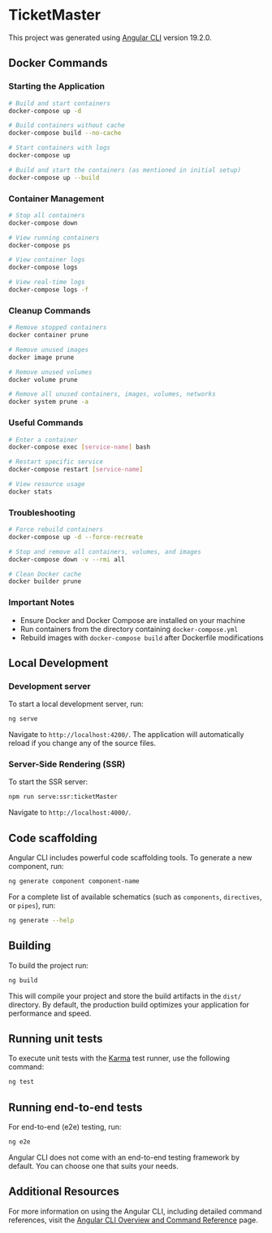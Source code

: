 # TicketMaster

This project was generated using [Angular CLI](https://github.com/angular/angular-cli) version 19.2.0.

## Docker Commands

### Starting the Application

```bash
# Build and start containers
docker-compose up -d

# Build containers without cache
docker-compose build --no-cache

# Start containers with logs
docker-compose up

# Build and start the containers (as mentioned in initial setup)
docker-compose up --build
```

### Container Management

```bash
# Stop all containers
docker-compose down

# View running containers
docker-compose ps

# View container logs
docker-compose logs

# View real-time logs
docker-compose logs -f
```

### Cleanup Commands

```bash
# Remove stopped containers
docker container prune

# Remove unused images
docker image prune

# Remove unused volumes
docker volume prune

# Remove all unused containers, images, volumes, networks
docker system prune -a
```

### Useful Commands

```bash
# Enter a container
docker-compose exec [service-name] bash

# Restart specific service
docker-compose restart [service-name]

# View resource usage
docker stats
```

### Troubleshooting

```bash
# Force rebuild containers
docker-compose up -d --force-recreate

# Stop and remove all containers, volumes, and images
docker-compose down -v --rmi all

# Clean Docker cache
docker builder prune
```

### Important Notes

- Ensure Docker and Docker Compose are installed on your machine
- Run containers from the directory containing `docker-compose.yml`
- Rebuild images with `docker-compose build` after Dockerfile modifications

## Local Development

### Development server

To start a local development server, run:

```bash
ng serve
```

Navigate to `http://localhost:4200/`. The application will automatically reload if you change any of the source files.

### Server-Side Rendering (SSR)

To start the SSR server:

```bash
npm run serve:ssr:ticketMaster
```

Navigate to `http://localhost:4000/`.

## Code scaffolding

Angular CLI includes powerful code scaffolding tools. To generate a new component, run:

```bash
ng generate component component-name
```

For a complete list of available schematics (such as `components`, `directives`, or `pipes`), run:

```bash
ng generate --help
```

## Building

To build the project run:

```bash
ng build
```

This will compile your project and store the build artifacts in the `dist/` directory. By default, the production build optimizes your application for performance and speed.

## Running unit tests

To execute unit tests with the [Karma](https://karma-runner.github.io) test runner, use the following command:

```bash
ng test
```

## Running end-to-end tests

For end-to-end (e2e) testing, run:

```bash
ng e2e
```

Angular CLI does not come with an end-to-end testing framework by default. You can choose one that suits your needs.

## Additional Resources

For more information on using the Angular CLI, including detailed command references, visit the [Angular CLI Overview and Command Reference](https://angular.dev/tools/cli) page.
